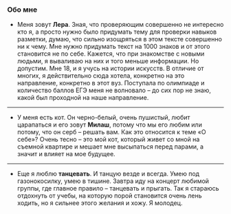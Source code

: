 ### Обо мне

* Меня зовут **Лера**. Зная, что проверяющим совершенно не интересно кто я, а просто нужно было придумать тему для проверки навыков разметки, думаю, что сильно изощряться в этом тексте совершенно ни к чему. Мне нужно придумать текст на 1000 знаков и от этого становится не по себе. Кажется, что при знакомстве с новыми людьми, я вываливаю на них и того меньше информации. Но допустим. Мне 18, и я учусь на истории искусств. В отличие от многих, я действительно сюда хотела, конкретно на это направление, конкретно в этот вуз. Поступала по олимпиаде и количество баллов ЕГЭ меня не волновало – до сих пор не знаю, какой был проходной на наше направление.  
***
* У меня есть кот. Он черно-белый, очень пушистый, любит царапаться и его зовут **Милаш**, потому что мы его любим или потому, что он серб – решать вам. Как это относится к теме «О себе»? Очень тесно – это мой кот, который живет со мной на съемной квартире и мешает мне высыпаться перед парами, а значит и влияет на мое будущее.  
***
* Еще я люблю **танцевать**. И танцую везде и всегда. Умею под газонокосилку, умею в тишине. Завтра иду на концерт любимой группы, где главное правило – танцевать и прыгать. Так я стараюсь отдохнуть от учебы, на которую порой становится очень лень ходить, но я сильнее этого желания и хожу. Я молодец. 
